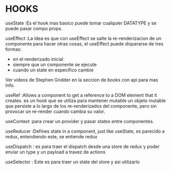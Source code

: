 # HOOKS

useState
:Es el hook mas basico puede tomar cualquier DATATYPE y se puede pasar compo props.

useEffect
:La idea es que con useEffect se salte la re-renderizacion de un componente para hacer otras cosas, el useEffect puede dispararse de tres formas:

- en el renderizado inicial
- siempre que un componente se ejecute
- cuando un state en especifico cambie

Ver videos de Stephen Gridder en la seccion de books con api para mas info.

useRef
:Allows a component to get a reference to a DOM element that it creates.  es un hook que se utiliza para mantener mutable un objeto mutable que persiste a lo largo de los re-renderizados del componente, pero sin provocar un re-render cuando cambia su valor.

useContext
:para crear un provider y pasar states entre componentes.

useReducer
:Defines state in a component, just like useState, es parecido a redux, entendiendo este, se entiende redux

useDispatch
: es para traer el dispatch desde una store de redux y poder enviar un type y un payload a travez de actions

useSelector
: Este es para traer un state del store y asi utilizarlo
